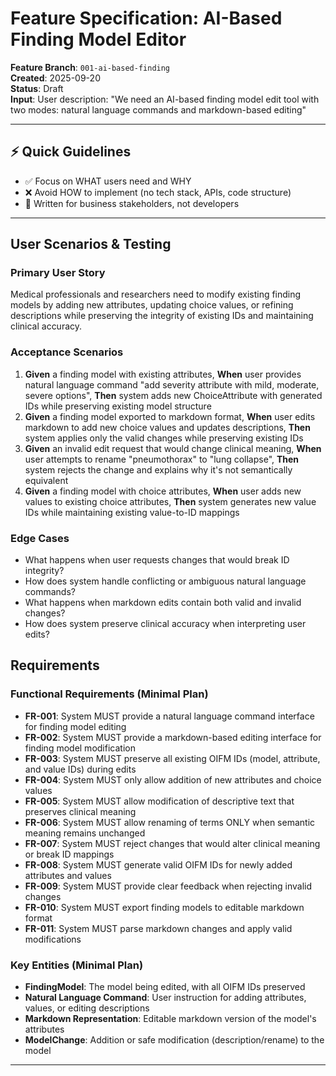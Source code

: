 # Feature Specification: AI-Based Finding Model Editor

**Feature Branch**: `001-ai-based-finding`  
**Created**: 2025-09-20  
**Status**: Draft  
**Input**: User description: "We need an AI-based finding model edit tool with two modes: natural language commands and markdown-based editing"

---

## ⚡ Quick Guidelines
- ✅ Focus on WHAT users need and WHY
- ❌ Avoid HOW to implement (no tech stack, APIs, code structure)
- 👥 Written for business stakeholders, not developers

---

## User Scenarios & Testing

### Primary User Story
Medical professionals and researchers need to modify existing finding models by adding new attributes, updating choice values, or refining descriptions while preserving the integrity of existing IDs and maintaining clinical accuracy.

### Acceptance Scenarios
1. **Given** a finding model with existing attributes, **When** user provides natural language command "add severity attribute with mild, moderate, severe options", **Then** system adds new ChoiceAttribute with generated IDs while preserving existing model structure
2. **Given** a finding model exported to markdown format, **When** user edits markdown to add new choice values and updates descriptions, **Then** system applies only the valid changes while preserving existing IDs
3. **Given** an invalid edit request that would change clinical meaning, **When** user attempts to rename "pneumothorax" to "lung collapse", **Then** system rejects the change and explains why it's not semantically equivalent
4. **Given** a finding model with choice attributes, **When** user adds new values to existing choice attributes, **Then** system generates new value IDs while maintaining existing value-to-ID mappings

### Edge Cases
- What happens when user requests changes that would break ID integrity?
- How does system handle conflicting or ambiguous natural language commands?
- What happens when markdown edits contain both valid and invalid changes?
- How does system preserve clinical accuracy when interpreting user edits?

## Requirements

### Functional Requirements (Minimal Plan)
- **FR-001**: System MUST provide a natural language command interface for finding model editing
- **FR-002**: System MUST provide a markdown-based editing interface for finding model modification
- **FR-003**: System MUST preserve all existing OIFM IDs (model, attribute, and value IDs) during edits
- **FR-004**: System MUST only allow addition of new attributes and choice values
- **FR-005**: System MUST allow modification of descriptive text that preserves clinical meaning
- **FR-006**: System MUST allow renaming of terms ONLY when semantic meaning remains unchanged
- **FR-007**: System MUST reject changes that would alter clinical meaning or break ID mappings
- **FR-008**: System MUST generate valid OIFM IDs for newly added attributes and values
- **FR-009**: System MUST provide clear feedback when rejecting invalid changes
- **FR-010**: System MUST export finding models to editable markdown format
- **FR-011**: System MUST parse markdown changes and apply valid modifications

### Key Entities (Minimal Plan)
- **FindingModel**: The model being edited, with all OIFM IDs preserved
- **Natural Language Command**: User instruction for adding attributes, values, or editing descriptions
- **Markdown Representation**: Editable markdown version of the model's attributes
- **ModelChange**: Addition or safe modification (description/rename) to the model

---

